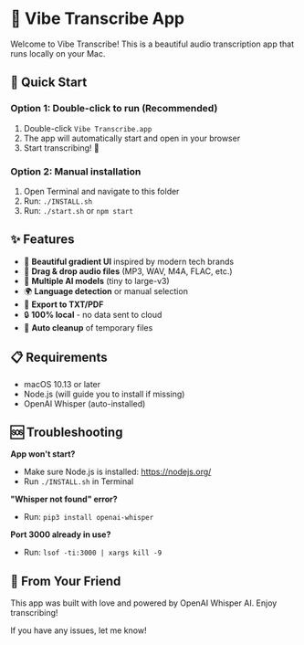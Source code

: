 # 🌈 Vibe Transcribe App

Welcome to Vibe Transcribe! This is a beautiful audio transcription app that runs locally on your Mac.

## 🚀 Quick Start

### Option 1: Double-click to run (Recommended)
1. Double-click `Vibe Transcribe.app`
2. The app will automatically start and open in your browser
3. Start transcribing! 🎉

### Option 2: Manual installation
1. Open Terminal and navigate to this folder
2. Run: `./INSTALL.sh`
3. Run: `./start.sh` or `npm start`

## ✨ Features

- 🎨 **Beautiful gradient UI** inspired by modern tech brands
- 🎵 **Drag & drop audio files** (MP3, WAV, M4A, FLAC, etc.)
- 🧠 **Multiple AI models** (tiny to large-v3)
- 🌍 **Language detection** or manual selection  
- 📄 **Export to TXT/PDF**
- 🔒 **100% local** - no data sent to cloud
- 🧹 **Auto cleanup** of temporary files

## 📋 Requirements

- macOS 10.13 or later
- Node.js (will guide you to install if missing)
- OpenAI Whisper (auto-installed)

## 🆘 Troubleshooting

**App won't start?**
- Make sure Node.js is installed: https://nodejs.org/
- Run `./INSTALL.sh` in Terminal

**"Whisper not found" error?**
- Run: `pip3 install openai-whisper`

**Port 3000 already in use?**
- Run: `lsof -ti:3000 | xargs kill -9`

## 💝 From Your Friend

This app was built with love and powered by OpenAI Whisper AI. Enjoy transcribing! 

If you have any issues, let me know! 
